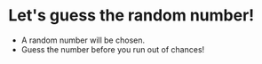 <h1>Let's guess the random number!</h1>
<ul>
    <li>A random number will be chosen.</li>
    <li>Guess the number before you run out of chances!</li>
</ul>
